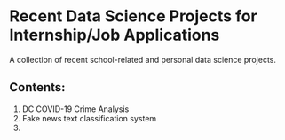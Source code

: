 # Recent Data Science Projects for Internship/Job Applications
A collection of recent school-related and personal data science projects.

## Contents:
1) DC COVID-19 Crime Analysis
2) Fake news text classification system
3) 
